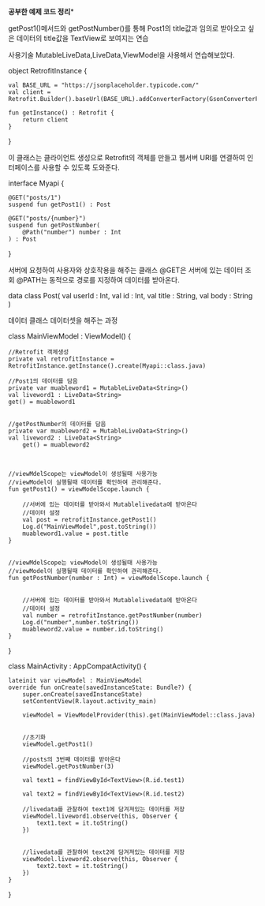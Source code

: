 ******공부한 예제 코드 정리*******


getPost1()메서드와 getPostNumber()를 통해 Post1의 title값과 임의로 받아오고 싶은 데이터의 title값을 TextView로 보여지는 연습

사용기술 MutableLiveData,LiveData,ViewModel을 사용해서 연습해보았다.




object RetrofitInstance {

    val BASE_URL = "https://jsonplaceholder.typicode.com/"
    val client = Retrofit.Builder().baseUrl(BASE_URL).addConverterFactory(GsonConverterFactory.create()).build()

    fun getInstance() : Retrofit {
        return client
    }
}

이 클래스는 클라이언트 생성으로 Retrofit의 객체를 만들고 웹서버 URI를 연결하여 인터페이스를 사용할 수 있도록 도와준다.


interface Myapi {

    @GET("posts/1")
    suspend fun getPost1() : Post

    @GET("posts/{number}")
    suspend fun getPostNumber(
        @Path("number") number : Int
    ) : Post

}

서버에 요청하여 사용자와 상호작용을 해주는 클래스
@GET은 서버에 있는 데이터 조회
@PATH는 동적으로 경로를 지정하여 데이터를 받아온다.




data class Post(
    val userId : Int,
    val id : Int,
    val title : String,
    val body : String
)

데이터 클래스
데이터셋을 해주는 과정

class MainViewModel : ViewModel() {

    //Retrofit 객체생성
    private val retrofitInstance = RetrofitInstance.getInstance().create(Myapi::class.java)

    //Post1의 데이터를 담음
    private var muableword1 = MutableLiveData<String>()
    val liveword1 : LiveData<String>
    get() = muableword1


    //getPostNumber의 데이터를 담음
    private var muableword2 = MutableLiveData<String>()
    val liveword2 : LiveData<String>
        get() = muableword2



    //viewMdelScope는 viewModel이 생성될때 사용가능
    //viewModel이 실행될때 데이터를 확인하여 관리해준다.
    fun getPost1() = viewModelScope.launch {

        //서버에 있는 데이터를 받아와서 Mutablelivedata에 받아온다
        //데이터 설정
        val post = retrofitInstance.getPost1()
        Log.d("MainViewModel",post.toString())
        muableword1.value = post.title
    }


    //viewMdelScope는 viewModel이 생성될때 사용가능
    //viewModel이 실행될때 데이터를 확인하여 관리해준다.
    fun getPostNumber(number : Int) = viewModelScope.launch {


        //서버에 있는 데이터를 받아와서 Mutablelivedata에 받아온다
        //데이터 설정
        val number = retrofitInstance.getPostNumber(number)
        Log.d("number",number.toString())
        muableword2.value = number.id.toString()
    }
}



class MainActivity : AppCompatActivity() {

    lateinit var viewModel : MainViewModel
    override fun onCreate(savedInstanceState: Bundle?) {
        super.onCreate(savedInstanceState)
        setContentView(R.layout.activity_main)

        viewModel = ViewModelProvider(this).get(MainViewModel::class.java)

        
        //초기화
        viewModel.getPost1()
        
        //posts의 3번째 데이터를 받아온다
        viewModel.getPostNumber(3)

        val text1 = findViewById<TextView>(R.id.test1)

        val text2 = findViewById<TextView>(R.id.test2)

        //livedata를 관찰하여 text1에 담겨져있는 데이터를 저장
        viewModel.liveword1.observe(this, Observer {
            text1.text = it.toString()
        })


        //livedata를 관찰하여 text2에 담겨져있는 데이터를 저장
        viewModel.liveword2.observe(this, Observer {
            text2.text = it.toString()
        })
    }
}
